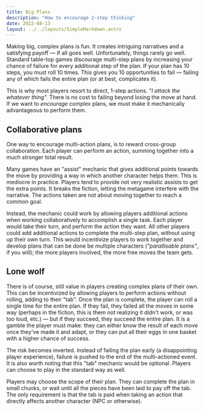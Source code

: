 ```yaml
---
title: Big Plans
description: "How to encourage 2-step thinking"
date: 2022-08-13
layout: ../../layouts/SimpleMarkdown.astro
---
```


Making big, complex plans is fun. It creates intriguing narratives and a satisfying payoff — if all goes well.
Unfortunately, things rarely go well. Standard table-top games discourage multi-step plans by increasing your chance
of failure for every additional step of the plan. If your plan has 10 steps, you must roll 10 times. This gives you
10 opportunities to fail — failing any of which fails the entire plan (or at best, complicates it).

This is why most players resort to direct, 1-step actions. _"I attack the whatever thing"._ There is no cost to failing
beyond losing the move at hand. If we want to _encourage_ complex plans, we must make it mechanically advantageous to
perform them.

## Collaborative plans

One way to encourage multi-action plans, is to reward cross-group collaboration. Each player can perform an action,
summing together into a much stronger total result.

Many games have an "assist" mechanic that gives additional points towards the move by providing a way in which another
character helps them. This is mediocre in practice. Players tend to provide not very realistic assists to get the
extra points. It breaks the fiction, letting the metagame interfere with the narrative. The actions taken are not about
moving together to reach a common goal.

Instead, the mechanic could work by allowing players additional actions when working collaboratively to accomplish a single
task. Each player would take their turn, and perform the action they want. All other players could add additional actions
to complete the multi-step plan, without using up their own turn. This would incentivize players to work together and develop
plans that can be done be multiple characters (_"parallisable plans"_, if you will); the more players involved, the more free
moves the team gets.

## Lone wolf

There is of course, still value in players creating complex plans of their own. This can be incentivized by allowing
players to perform actions without rolling, adding to their "tab". Once the plan is complete, the player can roll
a single time for the entire plan. If they fail, they failed all the moves in some way (perhaps in the fiction, this is
them not realizing it didn't work, or was too loud, etc.) — but if they succeed, they succeed the entire plan. It is
a gamble the player must make: they can either know the result of each move once they've made it and adapt, or they can
put all their eggs in one basket with a higher chance of success.

The risk becomes inverted. Instead of failing the plan early (a disappointing player experience), failure is pushed to
the end of the multi-actioned event. It is also worth noting that this "tab" mechanic would be optional. Players can
choose to play in the standard way as well.

Players may choose the scope of their plan. They can complete the plan in small chunks, or wait until all the pieces
have been laid to pay off the tab. The only requirement is that the tab is paid when taking an action that directly affects
another character (NPC or otherwise).
